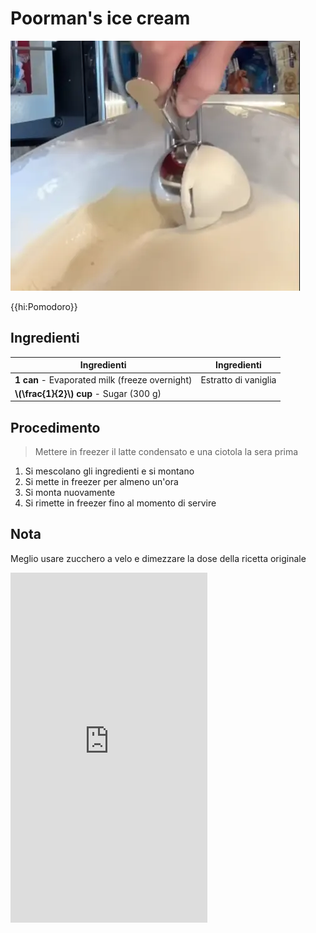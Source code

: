# Poorman's ice cream

![](img/Poormans-ice-cream.webp)

{{hi:Pomodoro}}

## Ingredienti

| Ingredienti                  | Ingredienti             |
| ---------------------------- | ----------------------- |
| **1 can** - Evaporated milk (freeze overnight) | Estratto di vaniglia |
| **\\(\frac{1}{2}\\) cup** - Sugar (300 g) | |

## Procedimento

> Mettere in freezer il latte condensato e una ciotola la sera prima

1. Si mescolano gli ingredienti e si montano
1. Si mette in freezer per almeno un'ora
1. Si monta nuovamente
1. Si rimette in  freezer fino al momento di servire

## Nota

Meglio usare zucchero a velo e dimezzare la dose della ricetta originale

<iframe width="315" height="560"
src="https://www.youtube.com/embed/FW5ns86UjsE"
title="YouTube video player"
frameborder="0"
allow="accelerometer; autoplay; clipboard-write; encrypted-media; gyroscope; picture-in-picture; web-share"
allowfullscreen></iframe>

